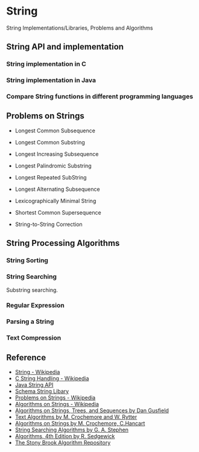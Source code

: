 # String
String Implementations/Libraries, Problems and Algorithms

## String API and implementation

### String implementation in C

### String implementation in Java

### Compare String functions in different programming languages

## Problems on Strings

* Longest Common Subsequence

* Longest Common Substring

* Longest Increasing Subsequence

* Longest Palindromic Substring

* Longest Repeated SubString

* Longest Alternating Subsequence

* Lexicographically Minimal String

* Shortest Common Supersequence

* String-to-String Correction

## String Processing Algorithms

### String Sorting

### String Searching
Substring searching.

### Regular Expression

### Parsing a String

### Text Compression


## Reference
* [String - Wikipedia](http://en.wikipedia.org/wiki/String_(computer_science))
* [C String Handling - Wikipedia](http://en.wikipedia.org/wiki/C_string_handling)
* [Java String API](http://docs.oracle.com/javase/8/docs/api/java/lang/String.html)
* [Schema String Libary](http://srfi.schemers.org/srfi-13/srfi-13.html)
* [Problems on Strings - Wikipedia](http://en.wikipedia.org/wiki/Category:Problems_on_strings)
* [Algorithms on Strings - Wikipedia](http://en.wikipedia.org/wiki/Category:Problem_on_strings)
* [Algorithms on Strings, Trees, and Sequences by Dan Gusfield]()
* [Text Algorithms by M. Crochemore and W. Rytter]()
* [Algorithms on Strings by M. Crochemore, C.Hancart]()
* [String Searching Algorithms by G. A. Stephen]()
* [Algorithms, 4th Edition by R. Sedgewick](http://algs4.cs.princeton.edu/50strings/)
* [The Stony Brook Algorithm Repository](http://www3.cs.stonybrook.edu/~algorith/major_section/1.7.shtml)


